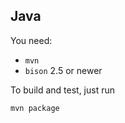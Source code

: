 ## Java

You need:

* `mvn`
* `bison` 2.5 or newer

To build and test, just run

```
mvn package
```


